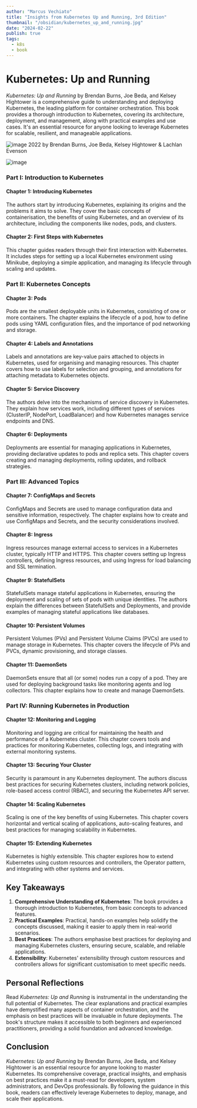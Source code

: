 ```yaml
---
author: "Marcus Vechiato"
title: "Insights from Kubernetes Up and Running, 3rd Edition"
thumbnail: "/obsidian/kubernetes_up_and_running.jpg"
date: "2024-02-22"
publish: true
tags: 
  - k8s
  - book
--- 
```


# **Kubernetes: Up and Running**

_Kubernetes: Up and Running_ by Brendan Burns, Joe Beda, and Kelsey Hightower is a comprehensive guide to understanding and deploying Kubernetes, the leading platform for container orchestration. This book provides a thorough introduction to Kubernetes, covering its architecture, deployment, and management, along with practical examples and use cases. It's an essential resource for anyone looking to leverage Kubernetes for scalable, resilient, and manageable applications.

![image](/obsidian/kubernetes_up_and_running.jpg)
2022 by Brendan Burns, Joe Beda, Kelsey Hightower & Lachlan Evenson

![image](/obsidian/mindmap_kubernetes_up_and_running.png)
### **Part I: Introduction to Kubernetes**

#### **Chapter 1: Introducing Kubernetes**

The authors start by introducing Kubernetes, explaining its origins and the problems it aims to solve. They cover the basic concepts of containerisation, the benefits of using Kubernetes, and an overview of its architecture, including the components like nodes, pods, and clusters.

#### **Chapter 2: First Steps with Kubernetes**

This chapter guides readers through their first interaction with Kubernetes. It includes steps for setting up a local Kubernetes environment using Minikube, deploying a simple application, and managing its lifecycle through scaling and updates.

### **Part II: Kubernetes Concepts**

#### **Chapter 3: Pods**

Pods are the smallest deployable units in Kubernetes, consisting of one or more containers. The chapter explains the lifecycle of a pod, how to define pods using YAML configuration files, and the importance of pod networking and storage.

#### **Chapter 4: Labels and Annotations**

Labels and annotations are key-value pairs attached to objects in Kubernetes, used for organising and managing resources. This chapter covers how to use labels for selection and grouping, and annotations for attaching metadata to Kubernetes objects.

#### **Chapter 5: Service Discovery**

The authors delve into the mechanisms of service discovery in Kubernetes. They explain how services work, including different types of services (ClusterIP, NodePort, LoadBalancer) and how Kubernetes manages service endpoints and DNS.

#### **Chapter 6: Deployments**

Deployments are essential for managing applications in Kubernetes, providing declarative updates to pods and replica sets. This chapter covers creating and managing deployments, rolling updates, and rollback strategies.

### **Part III: Advanced Topics**

#### **Chapter 7: ConfigMaps and Secrets**

ConfigMaps and Secrets are used to manage configuration data and sensitive information, respectively. The chapter explains how to create and use ConfigMaps and Secrets, and the security considerations involved.

#### **Chapter 8: Ingress**

Ingress resources manage external access to services in a Kubernetes cluster, typically HTTP and HTTPS. This chapter covers setting up Ingress controllers, defining Ingress resources, and using Ingress for load balancing and SSL termination.

#### **Chapter 9: StatefulSets**

StatefulSets manage stateful applications in Kubernetes, ensuring the deployment and scaling of sets of pods with unique identities. The authors explain the differences between StatefulSets and Deployments, and provide examples of managing stateful applications like databases.

#### **Chapter 10: Persistent Volumes**

Persistent Volumes (PVs) and Persistent Volume Claims (PVCs) are used to manage storage in Kubernetes. This chapter covers the lifecycle of PVs and PVCs, dynamic provisioning, and storage classes.

#### **Chapter 11: DaemonSets**

DaemonSets ensure that all (or some) nodes run a copy of a pod. They are used for deploying background tasks like monitoring agents and log collectors. This chapter explains how to create and manage DaemonSets.

### **Part IV: Running Kubernetes in Production**

#### **Chapter 12: Monitoring and Logging**

Monitoring and logging are critical for maintaining the health and performance of a Kubernetes cluster. This chapter covers tools and practices for monitoring Kubernetes, collecting logs, and integrating with external monitoring systems.

#### **Chapter 13: Securing Your Cluster**

Security is paramount in any Kubernetes deployment. The authors discuss best practices for securing Kubernetes clusters, including network policies, role-based access control (RBAC), and securing the Kubernetes API server.

#### **Chapter 14: Scaling Kubernetes**

Scaling is one of the key benefits of using Kubernetes. This chapter covers horizontal and vertical scaling of applications, auto-scaling features, and best practices for managing scalability in Kubernetes.

#### **Chapter 15: Extending Kubernetes**

Kubernetes is highly extensible. This chapter explores how to extend Kubernetes using custom resources and controllers, the Operator pattern, and integrating with other systems and services.

## **Key Takeaways**

1. **Comprehensive Understanding of Kubernetes**: The book provides a thorough introduction to Kubernetes, from basic concepts to advanced features.
2. **Practical Examples**: Practical, hands-on examples help solidify the concepts discussed, making it easier to apply them in real-world scenarios.
3. **Best Practices**: The authors emphasise best practices for deploying and managing Kubernetes clusters, ensuring secure, scalable, and reliable applications.
4. **Extensibility**: Kubernetes' extensibility through custom resources and controllers allows for significant customisation to meet specific needs.

## **Personal Reflections**

Read _Kubernetes: Up and Running_ is instrumental in the understanding the full potential of Kubernetes. The clear explanations and practical examples have demystified many aspects of container orchestration, and the emphasis on best practices will be invaluable in future deployments. The book's structure makes it accessible to both beginners and experienced practitioners, providing a solid foundation and advanced knowledge.

## **Conclusion**

_Kubernetes: Up and Running_ by Brendan Burns, Joe Beda, and Kelsey Hightower is an essential resource for anyone looking to master Kubernetes. Its comprehensive coverage, practical insights, and emphasis on best practices make it a must-read for developers, system administrators, and DevOps professionals. By following the guidance in this book, readers can effectively leverage Kubernetes to deploy, manage, and scale their applications.





